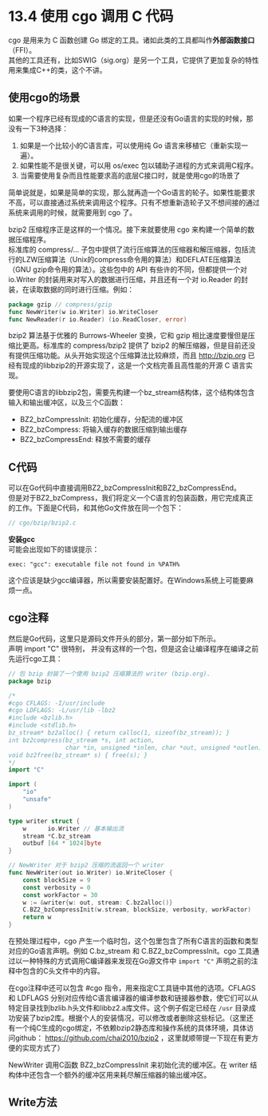 # 13.4 使用 cgo 调用 C 代码
cgo 是用来为 C 函数创建 Go 绑定的工具。诸如此类的工具都叫作**外部函数接口**（FFI）。  
其他的工具还有，比如SWIG（sig\.org）是另一个工具，它提供了更加复杂的特性用来集成C++的类，这个不讲。

## 使用cgo的场景
如果一个程序已经有现成的C语言的实现，但是还没有Go语言的实现的时候，那没有一下3种选择：
1. 如果是一个比较小的C语言库，可以使用纯 Go 语言来移植它（重新实现一遍）。
2. 如果性能不是很关键，可以用 os/exec 包以辅助子进程的方式来调用C程序。
3. 当需要使用复杂而且性能要求高的底层C接口时，就是使用cgo的场景了

简单说就是，如果是简单的实现，那么就再造一个Go语言的轮子。如果性能要求不高，可以直接通过系统来调用这个程序。只有不想重新造轮子又不想间接的通过系统来调用的时候，就需要用到 cgo 了。  

bzip2 压缩程序正是这样的一个情况。接下来就要使用 cgo 来构建一个简单的数据压缩程序。  
标准库的 compress/... 子包中提供了流行压缩算法的压缩器和解压缩器，包括流行的LZW压缩算法（Unix的compress命令用的算法）和DEFLATE压缩算法（GNU gzip命令用的算法）。这些包中的 API 有些许的不同，但都提供一个对 io\.Writer 的封装用来对写入的数据进行压缩，并且还有一个对 io\.Reader 的封装，在读取数据的同时进行压缩。例如：
```go
package gzip // compress/gzip
func NewWriter(w io.Writer) io.WriteCloser
func NewReader(r io.Reader) (io.ReadCloser, error)
```

bzip2 算法基于优雅的 Burrows-Wheeler 变换，它和 gzip 相比速度要慢但是压缩比更高。标准库的 compress/bzip2 提供了 bzip2 的解压缩器，但是目前还没有提供压缩功能。从头开始实现这个压缩算法比较麻烦，而且 http://bzip.org 已经有现成的libbzip2的开源实现了，这是一个文档完善且高性能的开源 C 语言实现。  

要使用C语言的libbzip2包，需要先构建一个bz_stream结构体，这个结构体包含输入和输出缓冲区，以及三个C函数：
+ BZ2_bzCompressInit: 初始化缓存，分配流的缓冲区
+ BZ2_bzCompress: 将输入缓存的数据压缩到输出缓存
+ BZ2_bzCompressEnd: 释放不需要的缓存

## C代码
可以在Go代码中直接调用BZ2_bzCompressInit和BZ2_bzCompressEnd。  
但是对于BZ2_bzCompress，我们将定义一个C语言的包装函数，用它完成真正的工作。下面是C代码，和其他Go文件放在同一个包下：
```c
// cgo/bzip/bzip2.c
```

**安装gcc**  
可能会出现如下的错误提示：
```
exec: "gcc": executable file not found in %PATH%
```
这个应该是缺少gcc编译器，所以需要安装配置好。在Windows系统上可能要麻烦一点。  

## cgo注释
然后是Go代码，这里只是源码文件开头的部分，第一部分如下所示。  
声明 import "C" 很特别， 并没有这样的一个包，但是这会让编译程序在编译之前先运行cgo工具：
```go
// 包 bzip 封装了一个使用 bzip2 压缩算法的 writer (bzip.org).
package bzip

/*
#cgo CFLAGS: -I/usr/include
#cgo LDFLAGS: -L/usr/lib -lbz2
#include <bzlib.h>
#include <stdlib.h>
bz_stream* bz2alloc() { return calloc(1, sizeof(bz_stream)); }
int bz2compress(bz_stream *s, int action,
                char *in, unsigned *inlen, char *out, unsigned *outlen);
void bz2free(bz_stream* s) { free(s); }
*/
import "C"

import (
	"io"
	"unsafe"
)

type writer struct {
	w      io.Writer // 基本输出流
	stream *C.bz_stream
	outbuf [64 * 1024]byte
}

// NewWriter 对于 bzip2 压缩的流返回一个 writer
func NewWriter(out io.Writer) io.WriteCloser {
	const blockSize = 9
	const verbosity = 0
	const workFactor = 30
	w := &writer{w: out, stream: C.bz2alloc()}
	C.BZ2_bzCompressInit(w.stream, blockSize, verbosity, workFactor)
	return w
}
```
在预处理过程中，cgo 产生一个临时包，这个包里包含了所有C语言的函数和类型对应的Go语言声明。例如 C.bz_stream 和 C.BZ2_bzCompressInit。cgo 工具通过以一种特殊的方式调用C编译器来发现在Go源文件中 `import "C"` 声明之前的注释中包含的C头文件中的内容。  

在cgo注释中还可以包含 #cgo 指令，用来指定C工具链中其他的选项。CFLAGS 和 LDFLAGS 分别对应传给C语言编译器的编译参数和链接器参数，使它们可以从特定目录找到bzlib\.h头文件和libbz2\.a库文件。这个例子假定已经在 `/usr` 目录成功安装了bzip2库。根据个人的安装情况，可以修改或者删除这些标记。（这里还有一个纯C生成的cgo绑定，不依赖bzip2静态库和操作系统的具体环境，具体访问github： https://github.com/chai2010/bzip2 ，这里就顺带提一下现在有更方便的实现方式了）  

NewWriter 调用C函数 BZ2_bzCompressInit 来初始化流的缓冲区。在 writer 结构体中还包含一个额外的缓冲区用来耗尽解压缩器的输出缓冲区。  

## Write方法
